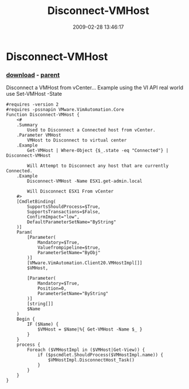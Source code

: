 ﻿---
pid:            901
poster:         glnsize
title:          Disconnect-VMHost
date:           2009-02-28 13:46:17
format:         posh
parent:         900
parent:         900

---

# Disconnect-VMHost

### [download](901.ps1) - [parent](900.md)

Disconnect a VMHost from vCenter…  Example using the VI API real world use Set-VMHost -State

```posh
#requires -version 2 
#requires -pssnapin VMware.VimAutomation.Core 
Function Disconnect-VMHost {
    <#
    .Summary
        Used to Disconnect a Connected host from vCenter.
    .Parameter VMHost
        VMHost to Disconnect to virtual center
    .Example
        Get-VMHost | Where-Object {$_.state -eq "Connected"} | Disconnect-VMHost
        
        Will Attempt to Disconnect any host that are currently Connected.
    .Example
        Disconnect-VMHost -Name ESX1.get-admin.local
        
        Will Disconnect ESX1 From vCenter
    #>
    [CmdletBinding(
        SupportsShouldProcess=$True,
	    SupportsTransactions=$False,
	    ConfirmImpact="low",
	    DefaultParameterSetName="ByString"
	)]
    Param(
        [Parameter(
            Mandatory=$True,
            Valuefrompipeline=$true,
            ParameterSetName="ByObj"
        )]
        [VMware.VimAutomation.Client20.VMHostImpl[]]
        $VMHost,
        
        [Parameter(
            Mandatory=$True,
            Position=0,
            ParameterSetName="ByString"
        )]
        [string[]]
        $Name
    )
    Begin {
        IF ($Name) {
            $VMHost = $Name|%{ Get-VMHost -Name $_ }
        }
    }
    process {
        Foreach ($VMHostImpl in ($VMHost|Get-View)) {
            if ($pscmdlet.ShouldProcess($VMHostImpl.name)) {
                $VMHostImpl.DisconnectHost_Task()
            }
        }
    }
}
```
